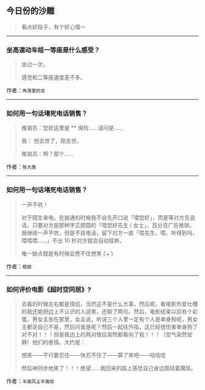 ## 今日份的沙雕

> 看点好段子，有个好心情～


 
---

### 坐高速动车组一等座是什么感受？

> 坐过一次，
> 
> 感觉和二等座速度差不多。


作者：`角落里的龙`

---

### 如何用一句话堵死电话销售？

> 推销员：您好这里是 ** 保险……请问是……
> 
> 我： 他去世了，刚去世。
> 
> 推销员：啊？那个……


作者：`陈大愚`

---

### 如何用一句话堵死电话销售？

> 一声不吭！
> 
> 对于陌生来电，在接通的时候我不会先开口说「喂您好」，而是等对方先说话，只要对方是那种字正腔圆的「喂您好先生 / 女士」，百分百广告推销，我继续一声不吭，但是不挂电话，留下对方一直「喂先生，喂，听得到吗，喂喂喂……」不出 10 秒对方就会自动挂断。
> 
> 唯一缺点就是有时候会憋不住想笑 (*´◒`*)


作者：`橙甜`

---

### 如何评价电影《超时空同居》?

> 去看的时候左右都是情侣，当然这不是什么大事，然后呢，看电影热爱吐槽的我还能把边上不认识的人逗笑，还聊了两句。然后，电影结束以后有个彩蛋。男女主坐在那里，女主说，听说三个人里一定有个人是单身狗呢，男女主都说自己不是，然后问谁是呢？然后一起往外指，这已经很伤害单身狗了对不对！！！但是我边上的两对情侣突然都看向了我！！！（空气突然安静）他们的表情，大约是：
> 
> 想笑——不行要忍住——快忍不住了——算了笑吧——哈哈哈
> 
> 然后神同步地笑了！！！绝望……我回来的路上感觉自己身边围绕着魔氛。


作者：`半面风尘半面妆`